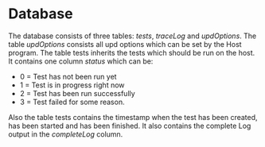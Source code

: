 # Database

The database consists of three tables: _tests_, _traceLog_ and _updOptions_. The
table _updOptions_ consists all upd options which can be set by the Host
program. The table tests inherits the tests which should be run on the host. It
contains one column _status_ which can be:

* 0 = Test has not been run yet
* 1 = Test is in progress right now
* 2 = Test has been run successfully
* 3 = Test failed for some reason.

Also the table tests contains the timestamp when the test has been created, has
been started and has been finished. It also contains the complete Log output in
the _completeLog_ column. 
